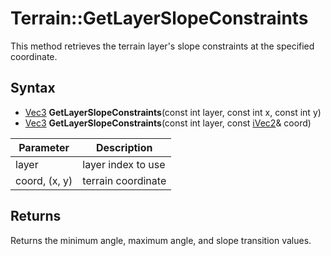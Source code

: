 # Terrain::GetLayerSlopeConstraints

This method retrieves the terrain layer's slope constraints at the specified coordinate.

## Syntax

- [Vec3](Vec3) **GetLayerSlopeConstraints**(const int layer, const int x, const int y)
- [Vec3](Vec3) **GetLayerSlopeConstraints**(const int layer, const [iVec2](iVec2)& coord)

| Parameter | Description | 
|---|---|
| layer | layer index to use |
| coord, (x, y) | terrain coordinate |

## Returns

Returns the minimum angle, maximum angle, and slope transition values.

